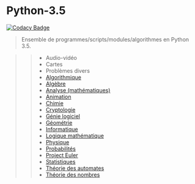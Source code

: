 ﻿# Python-3.5

[![Codacy Badge](https://api.codacy.com/project/badge/Grade/2eb1e0feeb1e4166b76203d36e80e49d)](https://www.codacy.com/app/NicovincX2/Python-3-5?utm_source=github.com&amp;utm_medium=referral&amp;utm_content=NicovincX2/Python-3.5&amp;utm_campaign=Badge_Grade)
> Ensemble de programmes/scripts/modules/algorithmes en Python 3.5.

>> - Audio-vidéo
>> - Cartes
>> - Problèmes divers
>> - [Algorithmique](https://fr.wikipedia.org/wiki/Algorithmique)
>> - [Algèbre](https://fr.wikipedia.org/wiki/Alg%C3%A8bre)
>> - [Analyse (mathématiques)](https://fr.wikipedia.org/wiki/Analyse_%28math%C3%A9matiques%29)
>> - [Animation](https://fr.wikipedia.org/wiki/Image_anim%C3%A9e)
>> - [Chimie](https://fr.wikipedia.org/wiki/Chimie)
>> - [Cryptologie](https://fr.wikipedia.org/wiki/Cryptologie)
>> - [Génie logiciel](https://fr.wikipedia.org/wiki/G%C3%A9nie_logiciel)
>> - [Géométrie](https://fr.wikipedia.org/wiki/G%C3%A9om%C3%A9trie)
>> - [Informatique](https://fr.wikipedia.org/wiki/Informatique)
>> - [Logique mathématique](https://fr.wikipedia.org/wiki/Logique_math%C3%A9matique)
>> - [Physique](https://fr.wikipedia.org/wiki/Physique)
>> - [Probabilités](https://fr.wikipedia.org/wiki/Probabilit%C3%A9)
>> - [Project Euler](https://projecteuler.net/archives)
>> - [Statistiques](https://fr.wikipedia.org/wiki/Statistique)
>> - [Théorie des automates](https://fr.wikipedia.org/wiki/Th%C3%A9orie_des_automates)
>> - [Théorie des nombres](https://fr.wikipedia.org/wiki/Th%C3%A9orie_des_nombres)
